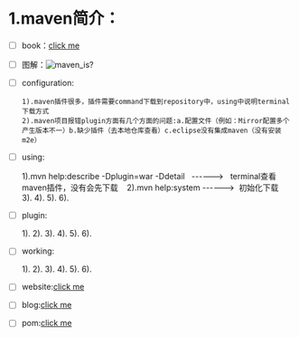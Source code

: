 1.maven简介：
===========

- [ ] book：[click me](https://www.sonatype.com/download-your-ebook?submissionGuid=a990c02d-8aa4-43dc-815c-a3b143d20d0a)

- [ ] 图解：![maven_is?](https://timgsa.baidu.com/timg?image&quality=80&size=b9999_10000&sec=1525183398250&di=892bd19d894b85d28c7da8b7472b41fd&imgtype=jpg&src=http%3A%2F%2Fimg2.imgtn.bdimg.com%2Fit%2Fu%3D1776121882%2C3041498477%26fm%3D214%26gp%3D0.jpg)

- [ ] configuration:

      1).maven插件很多，插件需要command下载到repository中，using中说明terminal下载方式        
      2).maven项目报错plugin方面有几个方面的问题:a.配置文件（例如：Mirror配置多个产生版本不一）b.缺少插件（去本地仓库查看）c.eclipse没有集成maven（没有安装m2e）
    

- [ ] using:
  
    1).mvn help:describe -Dplugin=war -Ddetail   ------>   terminal查看maven插件，没有会先下载
    2).mvn help:system ------>  初始化下载  
    3).
    4).
    5).
    6).
  
  

- [ ] plugin:

  1).
  2).
  3).
  4).
  5).
  6).
  
  

- [ ] working:

  
  1).
  2).
  3).
  4).
  5).
  6).
  
  
  
- [ ] website:[click me](https://maven.apache.org)

- [ ] blog:[click me]()

- [ ] pom:[click me](./pom.md)

